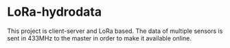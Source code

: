 # LoRa-hydrodata
This project is client-server and LoRa based. The data of multiple sensors is sent in 433MHz to the master in order to make it available online.
